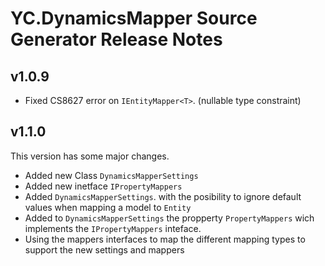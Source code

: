 # YC.DynamicsMapper Source Generator Release Notes

## v1.0.9
* Fixed CS8627 error on `IEntityMapper<T>`. (nullable type constraint)


## v1.1.0 
This version has some major changes.

* Added  new Class `DynamicsMapperSettings`
* Added new inetface `IPropertyMappers` 
* Added `DynamicsMapperSettings`. with the posibility to ignore default values when mapping a model to `Entity`
* Added to `DynamicsMapperSettings` the propperty `PropertyMappers` wich implements the `IPropertyMappers` inteface.
* Using the mappers interfaces to map the different mapping types to support the new settings and mappers